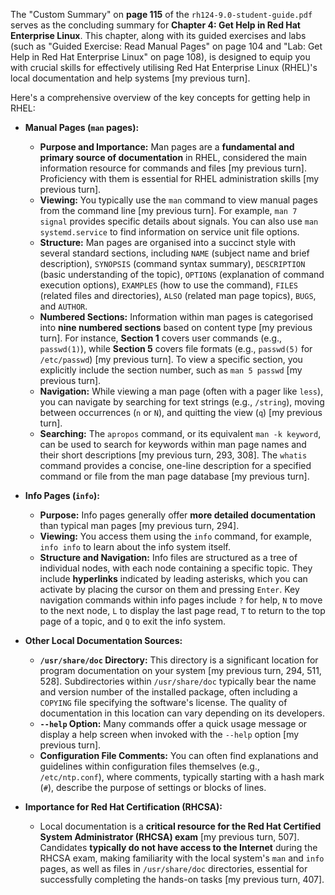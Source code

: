The "Custom Summary" on **page 115** of the `rh124-9.0-student-guide.pdf` serves as the concluding summary for **Chapter 4: Get Help in Red Hat Enterprise Linux**. This chapter, along with its guided exercises and labs (such as "Guided Exercise: Read Manual Pages" on page 104 and "Lab: Get Help in Red Hat Enterprise Linux" on page 108), is designed to equip you with crucial skills for effectively utilising Red Hat Enterprise Linux (RHEL)'s local documentation and help systems [my previous turn].

Here's a comprehensive overview of the key concepts for getting help in RHEL:

*   **Manual Pages (`man` pages):**
    *   **Purpose and Importance:** Man pages are a **fundamental and primary source of documentation** in RHEL, considered the main information resource for commands and files [my previous turn]. Proficiency with them is essential for RHEL administration skills [my previous turn].
    *   **Viewing:** You typically use the `man` command to view manual pages from the command line [my previous turn]. For example, `man 7 signal` provides specific details about signals. You can also use `man systemd.service` to find information on service unit file options.
    *   **Structure:** Man pages are organised into a succinct style with several standard sections, including `NAME` (subject name and brief description), `SYNOPSIS` (command syntax summary), `DESCRIPTION` (basic understanding of the topic), `OPTIONS` (explanation of command execution options), `EXAMPLES` (how to use the command), `FILES` (related files and directories), `ALSO` (related man page topics), `BUGS`, and `AUTHOR`.
    *   **Numbered Sections:** Information within man pages is categorised into **nine numbered sections** based on content type [my previous turn]. For instance, **Section 1** covers user commands (e.g., `passwd(1)`), while **Section 5** covers file formats (e.g., `passwd(5)` for `/etc/passwd`) [my previous turn]. To view a specific section, you explicitly include the section number, such as `man 5 passwd` [my previous turn].
    *   **Navigation:** While viewing a man page (often with a pager like `less`), you can navigate by searching for text strings (e.g., `/string`), moving between occurrences (`n` or `N`), and quitting the view (`q`) [my previous turn].
    *   **Searching:** The `apropos` command, or its equivalent `man -k keyword`, can be used to search for keywords within man page names and their short descriptions [my previous turn, 293, 308]. The `whatis` command provides a concise, one-line description for a specified command or file from the man page database [my previous turn].

*   **Info Pages (`info`):**
    *   **Purpose:** Info pages generally offer **more detailed documentation** than typical man pages [my previous turn, 294].
    *   **Viewing:** You access them using the `info` command, for example, `info info` to learn about the info system itself.
    *   **Structure and Navigation:** Info files are structured as a tree of individual nodes, with each node containing a specific topic. They include **hyperlinks** indicated by leading asterisks, which you can activate by placing the cursor on them and pressing `Enter`. Key navigation commands within info pages include `?` for help, `N` to move to the next node, `L` to display the last page read, `T` to return to the top page of a topic, and `Q` to exit the info system.

*   **Other Local Documentation Sources:**
    *   **`/usr/share/doc` Directory:** This directory is a significant location for program documentation on your system [my previous turn, 294, 511, 528]. Subdirectories within `/usr/share/doc` typically bear the name and version number of the installed package, often including a `COPYING` file specifying the software's license. The quality of documentation in this location can vary depending on its developers.
    *   **`--help` Option:** Many commands offer a quick usage message or display a help screen when invoked with the `--help` option [my previous turn].
    *   **Configuration File Comments:** You can often find explanations and guidelines within configuration files themselves (e.g., `/etc/ntp.conf`), where comments, typically starting with a hash mark (`#`), describe the purpose of settings or blocks of lines.

*   **Importance for Red Hat Certification (RHCSA):**
    *   Local documentation is a **critical resource for the Red Hat Certified System Administrator (RHCSA) exam** [my previous turn, 507]. Candidates **typically do not have access to the Internet** during the RHCSA exam, making familiarity with the local system's `man` and `info` pages, as well as files in `/usr/share/doc` directories, essential for successfully completing the hands-on tasks [my previous turn, 407].